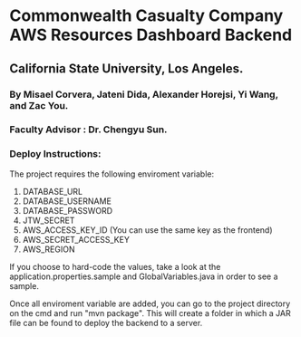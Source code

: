 
# Commonwealth Casualty Company AWS Resources Dashboard Backend
## California State University, Los Angeles.

### By Misael Corvera, Jateni Dida, Alexander Horejsi, Yi Wang, and Zac You.
### Faculty Advisor : Dr. Chengyu Sun.

### Deploy Instructions:

The project requires the following enviroment variable:

1. DATABASE_URL
2. DATABASE_USERNAME
3. DATABASE_PASSWORD
4. JTW_SECRET
5. AWS_ACCESS_KEY_ID (You can use the same key as the frontend)
6. AWS_SECRET_ACCESS_KEY 
7. AWS_REGION

If you choose to hard-code the values, take a look at the application.properties.sample and GlobalVariables.java in order to see a sample.

Once all enviroment variable are added, you can go to the project directory on the cmd and run "mvn package". This will create a folder in which a JAR file can be found to deploy the backend to a server.



